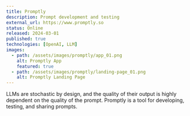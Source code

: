```yaml
---
title: Promptly
description: Prompt development and testing
external_url: https://www.promptly.so
status: Online
released: 2024-03-01
published: true
technologies: [OpenAI, LLM]
images:
  - path: /assets/images/promptly/app_01.png
    alt: Promptly App
    featured: true
  - path: /assets/images/promptly/landing-page_01.png
    alt: Promptly Landing Page
---
```


LLMs are stochastic by design, and the quality of their output is highly dependent on the quality of the prompt. Promptly is a tool for developing, testing, and sharing prompts.